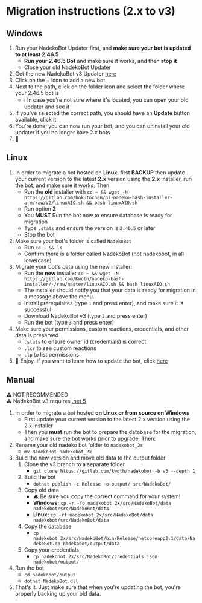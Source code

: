 # Migration instructions (2.x to v3)

## Windows

1. Run your NadekoBot Updater first, and **make sure your bot is updated to at least 2.46.5**
    - **Run your 2.46.5 Bot** and make sure it works, and then **stop it**  
    - Close your old NadekoBot Updater
2. Get the new NadekoBot v3 Updater [here](https://dl.nadeko.bot/v3)
3. Click on the + icon to add a new bot
4. Next to the path, click on the folder icon and select the folder where your 2.46.5 bot is
    - ℹ In case you're not sure where it's located, you can open your old updater and see it
5. If you've selected the correct path, you should have an **Update** button available, click it
6. You're done; you can now run your bot, and you can uninstall your old updater if you no longer have 2.x bots
7. 🎉

## Linux

1. In order to migrate a bot hosted on **Linux**, first **BACKUP** then update your current version to the latest **2.x** version using the **2.x** installer, run the bot, and make sure it works. Then:
    - Run the **old** installer with `cd ~ && wget -N https://gitlab.com/hokutochen/pi-nadeko-bash-installer-arm/raw/V2/linuxAIO.sh && bash linuxAIO.sh`
    - Run option **2**
    - You **MUST** Run the bot now to ensure database is ready for migration
    - Type `.stats` and ensure the version is `2.46.5` or later
    - Stop the bot
2. Make sure your bot's folder is called `NadekoBot`
    - Run `cd ~ && ls`
    - Confirm there is a folder called NadekoBot (not nadekobot, in all lowercase)
3. Migrate your bot's data using the new installer:
    - Run the **new** installer `cd ~ && wget -N https://gitlab.com/Kwoth/nadeko-bash-installer/-/raw/master/linuxAIO.sh && bash linuxAIO.sh`
    - The installer should notify you that your data is ready for migration in a message above the menu.
    - Install prerequisites (type `1` and press enter), and make sure it is successful
    - Download NadekoBot v3 (type `2` and press enter)
    - Run the bot (type `3` and press enter)
4. Make sure your permissions, custom reactions, credentials, and other data is preserved
    - `.stats` to ensure owner id (credentials) is correct
    - `.lcr` to see custom reactions
    - `.lp` to list permissions
5. 🎉 Enjoy. If you want to learn how to update the bot, click [here](../linux-guide/#update-instructions)

## Manual 

⚠ NOT RECOMMENDED  
⚠ NadekoBot v3 requires [.net 5](https://dotnet.microsoft.com/download/dotnet/5.0)

1. In order to migrate a bot hosted **on Linux or from source on Windows**
    - First update your current version to the latest 2.x version using the 2.x installer
    - Then you **must** run the bot to prepare the database for the migration, and make sure the bot works prior to upgrade.
 Then:
2. Rename your old nadeko bot folder to `nadekobot_2x`
    - `mv NadekoBot nadekobot_2x`
3. Build the new version and move old data to the output folder 
    1. Clone the v3 branch to a separate folder 
        - `git clone https://gitlab.com/kwoth/nadekobot -b v3 --depth 1`
    2. Build the bot
        - `dotnet publish -c Release -o output/ src/NadekoBot/`
    3. Copy old data
        - ⚠ Be sure you copy the correct command for your system!
        - **Windows:** `cp -r -fo nadekobot_2x/src/NadekoBot/data nadekobot/src/NadekoBot/data`
        - **Linux:** `cp -rf nadekobot_2x/src/NadekoBot/data nadekobot/src/NadekoBot/data`
    4. Copy the database 
        - `cp nadekobot_2x/src/NadekoBot/bin/Release/netcoreapp2.1/data/NadekoBot.db nadekobot/output/data`
    5. Copy your credentials
        - `cp nadekobot_2x/src/NadekoBot/credentials.json nadekobot/output/`
4. Run the bot
    - `cd nadekobot/output`
    - `dotnet NadekoBot.dll`
5. That's it. Just make sure that when you're updating the bot, you're properly backing up your old data.
